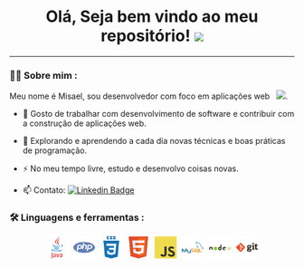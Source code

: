 <h1 align="center">
  Olá, Seja bem vindo ao meu repositório!
  <img src="https://media.giphy.com/media/hvRJCLFzcasrR4ia7z/giphy.gif" width="30px"/>
</h1>

---

### :woman_technologist: Sobre mim :
Meu nome é Misael, sou desenvolvedor com foco em aplicações web &nbsp; <img src="https://media.giphy.com/media/WUlplcMpOCEmTGBtBW/giphy.gif" width="30">.
- :telescope: Gosto de trabalhar com desenvolvimento de software e contribuir com a construção de aplicações web.

- :seedling: Explorando e aprendendo a cada dia novas técnicas e boas práticas de programação.

- :zap: No meu tempo livre, estudo e desenvolvo coisas novas.

- :mailbox: Contato: [![Linkedin Badge](https://img.shields.io/badge/-kakbar-blue?style=flat&logo=Linkedin&logoColor=white)](https://www.linkedin.com/in/misael-rodrigues-b9772783/)

### :hammer_and_wrench: Linguagens e ferramentas :
<div align="center">
  <img src="https://github.com/devicons/devicon/blob/master/icons/java/java-original-wordmark.svg" title="Java" alt="Java" width="40" height="40"/>&nbsp;
  <img src="https://github.com/devicons/devicon/blob/master/icons/php/php-plain.svg" title="PHP" alt="PHP" width="40" height="40"/>&nbsp;
  <img src="https://github.com/devicons/devicon/blob/master/icons/css3/css3-plain-wordmark.svg"  title="CSS3" alt="CSS" width="40" height="40"/>&nbsp;
  <img src="https://github.com/devicons/devicon/blob/master/icons/html5/html5-original.svg" title="HTML5" alt="HTML" width="40" height="40"/>&nbsp;
  <img src="https://github.com/devicons/devicon/blob/master/icons/javascript/javascript-original.svg" title="JavaScript" alt="JavaScript" width="40" height="40"/>&nbsp;
  <img src="https://github.com/devicons/devicon/blob/master/icons/mysql/mysql-original-wordmark.svg" title="MySQL"  alt="MySQL" width="40" height="40"/>&nbsp;
  <img src="https://github.com/devicons/devicon/blob/master/icons/nodejs/nodejs-original-wordmark.svg" title="NodeJS" alt="NodeJS" width="40" height="40"/>&nbsp;
  <img src="https://github.com/devicons/devicon/blob/master/icons/git/git-original-wordmark.svg" title="Git" **alt="Git" width="40" height="40"/>
</div>
